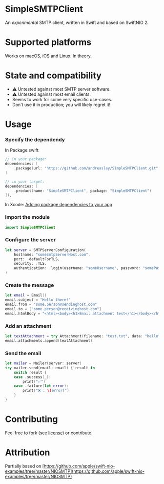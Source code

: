 # SimpleSMTPClient

An _experimental_ SMTP client, written in Swift and based on SwiftNIO 2.

# Supported platforms

Works on macOS, iOS and Linux. In theory.

# State and compatibility

* ⚠️ Untested against most SMTP server software.
* ⚠️ Untested against most email clients.
* Seems to work for some very specific use-cases.
* Don't use it in production; you will likely regret it!

# Usage

### Specify the dependendy


In Package.swift:

```swift
// in your package:
dependencies: [
    .package(url: "https://github.com/andreasley/SimpleSMTPClient.git", branch: "master")
]

// in your target:
dependencies: [
    .product(name: "SimpleSMTPClient", package: "SimpleSMTPClient")
]),

```
In Xcode:
[Adding package dependencies to your app](https://developer.apple.com/documentation/xcode/adding-package-dependencies-to-your-app)


### Import the module

```swift
import SimpleSMTPClient
```

### Configure the server

```swift
let server = SMTPServerConfiguration(
    hostname: "someSmtpServerHost.com",
    port: .defaultForTLS,
    security: .TLS,
    authentication: .login(username: "someUsername", password: "somePassword")
)
```

### Create the message

```swift
let email = Email()
email.subject = "Hello there!"
email.from = "some.person@sendinghost.com"
email.to = ["some.person@receivinghost.com"]
email.htmlBody = "<html><body><h1>Email attachment test</h1></body></html>"
```

### Add an attachment

```swift
let textAttachment = try Attachment(filename: "test.txt", data: "hello".data(using: .utf8)!, contentType: "text/plain")
email.attachments.append(textAttachment)
```

### Send the email

```swift
let mailer = Mailer(server: server)
try mailer.send(email: email) { result in
    switch result {
    case .success(_):
        print("✅")
    case .failure(let error):
        print("❌ : \(error)")
    }
}
```

# Contributing

Feel free to fork (see [license](License.md)) or contribute.

# Attribution

Partially based on [https://github.com/apple/swift-nio-examples/tree/master/NIOSMTP](https://github.com/apple/swift-nio-examples/tree/master/NIOSMTP)
